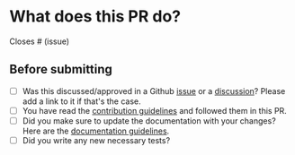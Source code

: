 # What does this PR do?

<!--
Well, hello there! Thank you for proposing modifications to the project.

Make sure to have both a short descriptive title & explain your modifications with the relevant context. Make sure to include reference to Github issues it is related to. For the sake of keeping the library light, if you modified existing dependencies or added new ones, please state it clearly in your description.

-->

<!-- Remove if not applicable -->

Closes # (issue)


## Before submitting
- [ ] Was this discussed/approved in a Github [issue](https://github.com/{{cookiecutter.gh_user}}/{{cookiecutter.repo_name}}/issues?q=is%3Aissue) or a [discussion](https://github.com/{{cookiecutter.gh_user}}/{{cookiecutter.repo_name}}/discussions)? Please add a link to it if that's the case.
- [ ] You have read the [contribution guidelines](https://github.com/{{cookiecutter.gh_user}}/{{cookiecutter.repo_name}}/blob/main/CONTRIBUTING.md#submitting-a-pull-request) and followed them in this PR.
- [ ] Did you make sure to update the documentation with your changes? Here are the
      [documentation guidelines](https://github.com/frgm/{{cookiecutter.repo_name}}/tree/main/docs).
- [ ] Did you write any new necessary tests?
